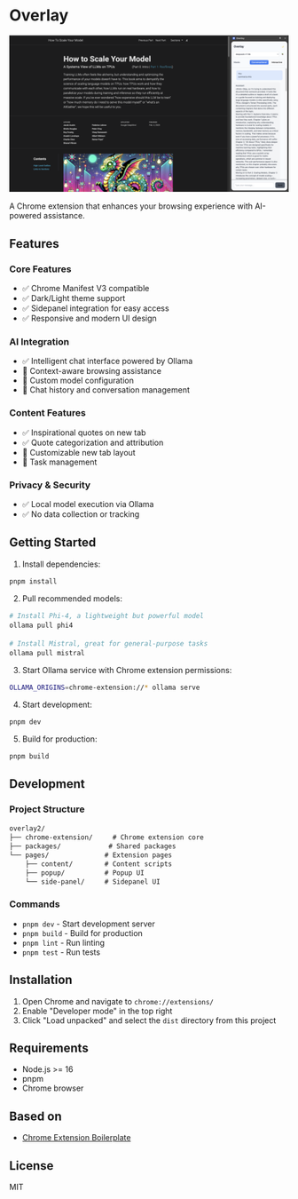 # Overlay

![Overlay](https://raw.githubusercontent.com/lsgrep/overlay/refs/heads/master/overlay.png)

A Chrome extension that enhances your browsing experience with AI-powered assistance.

## Features

### Core Features
- ✅ Chrome Manifest V3 compatible
- ✅ Dark/Light theme support
- ✅ Sidepanel integration for easy access
- ✅ Responsive and modern UI design

### AI Integration
- ✅ Intelligent chat interface powered by Ollama
- 🚧 Context-aware browsing assistance
- 📝 Custom model configuration
- 📝 Chat history and conversation management

### Content Features
- ✅ Inspirational quotes on new tab
- ✅ Quote categorization and attribution
- 🚧 Customizable new tab layout
- 📝 Task management

### Privacy & Security
- ✅ Local model execution via Ollama
- ✅ No data collection or tracking

## Getting Started

1. Install dependencies:
```bash
pnpm install
```

2. Pull recommended models:
```bash
# Install Phi-4, a lightweight but powerful model
ollama pull phi4

# Install Mistral, great for general-purpose tasks
ollama pull mistral
```

3. Start Ollama service with Chrome extension permissions:
```bash
OLLAMA_ORIGINS=chrome-extension://* ollama serve
```

4. Start development:
```bash
pnpm dev
```

5. Build for production:
```bash
pnpm build
```

## Development

### Project Structure

```
overlay2/
├── chrome-extension/     # Chrome extension core
├── packages/            # Shared packages
└── pages/              # Extension pages
    ├── content/        # Content scripts
    ├── popup/          # Popup UI
    └── side-panel/     # Sidepanel UI
```

### Commands

- `pnpm dev` - Start development server
- `pnpm build` - Build for production
- `pnpm lint` - Run linting
- `pnpm test` - Run tests

## Installation

1. Open Chrome and navigate to `chrome://extensions/`
2. Enable "Developer mode" in the top right
3. Click "Load unpacked" and select the `dist` directory from this project

## Requirements

- Node.js >= 16
- pnpm
- Chrome browser


## Based on
- [Chrome Extension Boilerplate](https://github.com/lsgrep/chrome-extension-boilerplate)

## License

MIT
